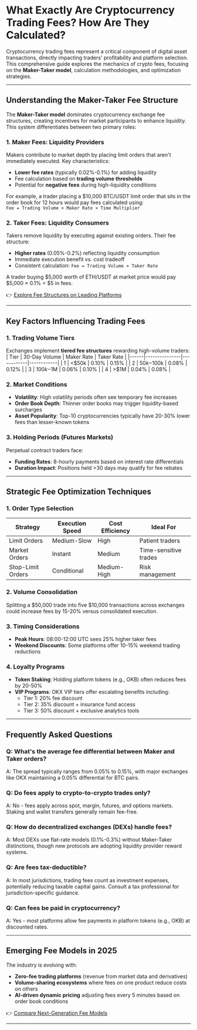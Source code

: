 # What Exactly Are Cryptocurrency Trading Fees? How Are They Calculated?

Cryptocurrency trading fees represent a critical component of digital asset transactions, directly impacting traders' profitability and platform selection. This comprehensive guide explores the mechanics of crypto fees, focusing on the **Maker-Taker model**, calculation methodologies, and optimization strategies.

---

## Understanding the Maker-Taker Fee Structure

The **Maker-Taker model** dominates cryptocurrency exchange fee structures, creating incentives for market participants to enhance liquidity. This system differentiates between two primary roles:

### 1. Maker Fees: Liquidity Providers
Makers contribute to market depth by placing limit orders that aren't immediately executed. Key characteristics:
- **Lower fee rates** (typically 0.02%-0.1%) for adding liquidity
- Fee calculation based on **trading volume thresholds**
- Potential for **negative fees** during high-liquidity conditions

For example, a trader placing a $10,000 BTC/USDT limit order that sits in the order book for 12 hours would pay fees calculated using:  
`Fee = Trading Volume × Maker Rate × Time Multiplier`

### 2. Taker Fees: Liquidity Consumers
Takers remove liquidity by executing against existing orders. Their fee structure:
- **Higher rates** (0.05%-0.2%) reflecting liquidity consumption
- Immediate execution benefit vs. cost tradeoff
- Consistent calculation: `Fee = Trading Volume × Taker Rate`

A trader buying $5,000 worth of ETH/USDT at market price would pay $5,000 × 0.1% = $5 in fees.

👉 [Explore Fee Structures on Leading Platforms](https://bit.ly/okx-bonus)

---

## Key Factors Influencing Trading Fees

### 1. Trading Volume Tiers
Exchanges implement **tiered fee structures** rewarding high-volume traders:
| Tier | 30-Day Volume | Maker Rate | Taker Rate |
|------|---------------|------------|------------|
| 1    | <$50k         | 0.10%      | 0.15%      |
| 2    | $50k-$100k    | 0.08%      | 0.12%      |
| 3    | $100k-$1M     | 0.06%      | 0.10%      |
| 4    | >$1M          | 0.04%      | 0.08%      |

### 2. Market Conditions
- **Volatility**: High volatility periods often see temporary fee increases
- **Order Book Depth**: Thinner order books may trigger liquidity-based surcharges
- **Asset Popularity**: Top-10 cryptocurrencies typically have 20-30% lower fees than lesser-known tokens

### 3. Holding Periods (Futures Markets)
Perpetual contract traders face:
- **Funding Rates**: 8-hourly payments based on interest rate differentials
- **Duration Impact**: Positions held >30 days may qualify for fee rebates

---

## Strategic Fee Optimization Techniques

### 1. Order Type Selection
| Strategy | Execution Speed | Cost Efficiency | Ideal For |
|---------|-----------------|-----------------|-----------|
| Limit Orders | Medium-Slow | High | Patient traders |
| Market Orders | Instant | Medium | Time-sensitive trades |
| Stop-Limit Orders | Conditional | Medium-High | Risk management |

### 2. Volume Consolidation
Splitting a $50,000 trade into five $10,000 transactions across exchanges could increase fees by 15-20% versus consolidated execution.

### 3. Timing Considerations
- **Peak Hours**: 08:00-12:00 UTC sees 25% higher taker fees
- **Weekend Discounts**: Some platforms offer 10-15% weekend trading reductions

### 4. Loyalty Programs
- **Token Staking**: Holding platform tokens (e.g., OKB) often reduces fees by 20-50%
- **VIP Programs**: OKX VIP tiers offer escalating benefits including:
  - Tier 1: 20% fee discount
  - Tier 2: 35% discount + insurance fund access
  - Tier 3: 50% discount + exclusive analytics tools

---

## Frequently Asked Questions

### Q: What's the average fee differential between Maker and Taker orders?
A: The spread typically ranges from 0.05% to 0.15%, with major exchanges like OKX maintaining a 0.05% differential for BTC pairs.

### Q: Do fees apply to crypto-to-crypto trades only?
A: No - fees apply across spot, margin, futures, and options markets. Staking and wallet transfers generally remain fee-free.

### Q: How do decentralized exchanges (DEXs) handle fees?
A: Most DEXs use flat-rate models (0.1%-0.3%) without Maker-Taker distinctions, though new protocols are adopting liquidity provider reward systems.

### Q: Are fees tax-deductible?
A: In most jurisdictions, trading fees count as investment expenses, potentially reducing taxable capital gains. Consult a tax professional for jurisdiction-specific guidance.

### Q: Can fees be paid in cryptocurrency?
A: Yes - most platforms allow fee payments in platform tokens (e.g., OKB) at discounted rates.

---

## Emerging Fee Models in 2025

The industry is evolving with:
- **Zero-fee trading platforms** (revenue from market data and derivatives)
- **Volume-sharing ecosystems** where fees on one product reduce costs on others
- **AI-driven dynamic pricing** adjusting fees every 5 minutes based on order book conditions

👉 [Compare Next-Generation Fee Models](https://bit.ly/okx-bonus)

---

